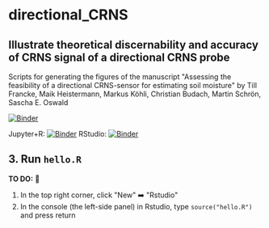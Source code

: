 # directional_CRNS
## Illustrate theoretical discernability and accuracy of CRNS signal of a directional CRNS probe
Scripts for generating the figures of the manuscript
"Assessing the feasibility of a directional CRNS-sensor for estimating soil moisture"
by Till Francke, Maik Heistermann, Markus Köhli, Christian Budach, Martin Schrön, Sascha E. Oswald

[![Binder](https://mybinder.org/badge_logo.svg)](https://mybinder.org/v2/gh/TillF/directional_CRNS/HEAD)

Jupyter+R: [![Binder](http://mybinder.org/badge_logo.svg)](https://mybinder.org/v2/gh/TillF/directional_CRNS/HEAD?filepath=empty_R.ipynb)
RStudio: [![Binder](http://mybinder.org/badge_logo.svg)](https://mybinder.org/v2/gh/TillF/directional_CRNS/HEAD?urlpath=rstudio)

## 3. Run `hello.R`

**TO DO:** :vertical_traffic_light:

1. In the top right corner, click "New" :arrow_right: "Rstudio"
2. In the console (the left-side panel) in Rstudio, type `source("hello.R")` and press return